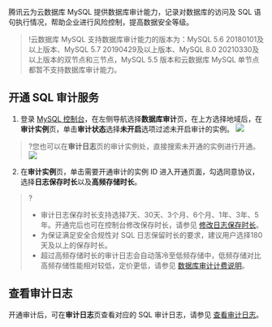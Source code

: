 腾讯云为云数据库 MySQL 提供数据库审计能力，记录对数据库的访问及 SQL 语句执行情况，帮助企业进行风险控制，提高数据安全等级。  

>!云数据库 MySQL 支持数据库审计能力的版本为：MySQL 5.6 20180101及以上版本、MySQL 5.7 20190429及以上版本、MySQL 8.0 20210330及以上版本的双节点和三节点，MySQL 5.5 版本和云数据库 MySQL 单节点都暂不支持数据库审计能力。

## 开通 SQL 审计服务
1. 登录 [MySQL 控制台](https://console.cloud.tencent.com/dls/mysql)，在左侧导航选择**数据库审计**页，在上方选择地域后，在**审计实例**页，单击**审计状态**选择**未开启**选项过滤未开启审计的实例。
![](https://qcloudimg.tencent-cloud.cn/raw/5695925d0a3b69be2b770e511715b094.png)
>?您也可以在**审计日志**页的审计实例处，直接搜索未开通的实例进行开通。
>![](https://qcloudimg.tencent-cloud.cn/raw/545718529525d2019da789b5dcf5041d.png)
2. 在**审计实例**页，单击需要开通审计的实例 ID 进入开通页面，勾选同意协议，选择**日志保存时长**以及**高频存储时长**。
>?
>- 审计日志保存时长支持选择7天、30天、3个月、6个月、1年、3年、5年。开通完后也可在控制台修改保存时长，请参见 [修改日志保存时长](https://cloud.tencent.com/document/product/236/81408)。
>- 为保证满足安全合规性对 SQL 日志保留时长的要求，建议用户选择180天及以上的保存时长。
>- 超过高频存储时长的审计日志会自动落冷至低频存储中，低频存储对比高频存储性能相对较低，定价更低，请参见 [数据库审计计费说明](https://cloud.tencent.com/document/product/236/81413)。

## 查看审计日志
开通审计后，可在**审计日志**页查看对应的 SQL 审计日志，请参见 [查看审计日志](https://cloud.tencent.com/document/product/236/81407)。
